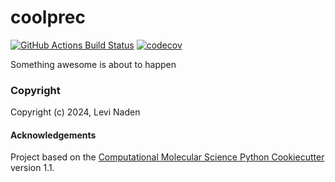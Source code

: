 coolprec
==============================
[//]: # (Badges)
[![GitHub Actions Build Status](https://github.com/REPLACE_WITH_OWNER_ACCOUNT/coolprec/workflows/CI/badge.svg)](https://github.com/REPLACE_WITH_OWNER_ACCOUNT/coolprec/actions?query=workflow%3ACI)
[![codecov](https://codecov.io/gh/REPLACE_WITH_OWNER_ACCOUNT/coolprec/branch/main/graph/badge.svg)](https://codecov.io/gh/REPLACE_WITH_OWNER_ACCOUNT/coolprec/branch/main)


Something awesome is about to happen

### Copyright

Copyright (c) 2024, Levi Naden


#### Acknowledgements
 
Project based on the 
[Computational Molecular Science Python Cookiecutter](https://github.com/molssi/cookiecutter-cms) version 1.1.
